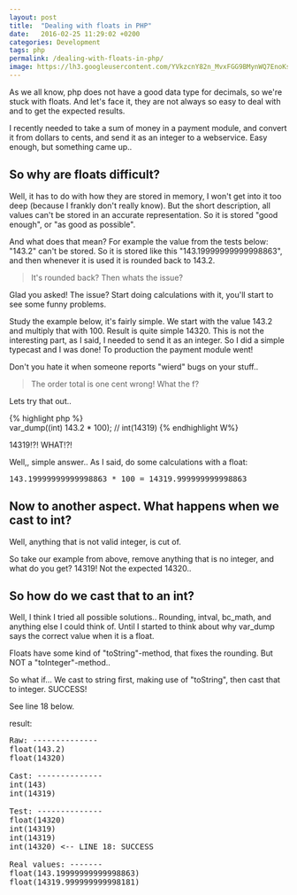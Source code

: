 ```yaml
---
layout: post
title:  "Dealing with floats in PHP"
date:   2016-02-25 11:29:02 +0200
categories: Development
tags: php
permalink: /dealing-with-floats-in-php/
image: https://lh3.googleusercontent.com/YVkzcnY82n_MvxFGG9BMynWQ7EnoKsSEiTpfTyDdcrJyiDkY6NRvKaHlGtJB-1VgBB9g6PiXYyB45lzPrETEA90yCWyfHZOKGaQ0XiTG6dPS9oET5vq8ojDxbUYESYdtIAc5fLq42A
---
```


As we all know, php does not have a good data type for decimals, so we're stuck with floats. And let's face it, they are not always so easy to deal with and to get the expected results.

I recently needed to take a sum of money in a payment module, and convert it from dollars to cents, and send it as an integer to a webservice. Easy enough, but something came up..

## So why are floats difficult?
Well, it has to do with how they are stored in memory, I won't get into it too deep (because I frankly don't really know). But the short description, all values can't be stored in an accurate representation. So it is stored "good enough", or "as good as possible".

And what does that mean? For example the value from the tests below: "143.2" can't be stored. So it is stored like this "143.19999999999998863", and then whenever it is used it is rounded back to 143.2.
> It's rounded back? Then whats the issue?

Glad you asked! The issue? Start doing calculations with it, you'll start to see some funny problems.

Study the example below, it's fairly simple. We start with the value 143.2 and multiply that with 100. Result is quite simple 14320. This is not the interesting part, as I said, I needed to send it as an integer. So I did a simple typecast and I was done! To production the payment module went!

Don't you hate it when someone reports "wierd" bugs on your stuff..
> The order total is one cent wrong! What the f?

Lets try that out..

{% highlight php %}  
var_dump((int) 143.2 * 100);
// int(14319)
{% endhighlight W%}  

14319!?! WHAT!?!

Well,, simple answer.. As I said, do some calculations with a float:
<pre>143.19999999999998863 * 100 = 14319.999999999998863</pre>

## Now to another aspect. What happens when we cast to int?
Well, anything that is not valid integer, is cut of.

So take our example from above, remove anything that is no integer, and what do you get? 14319! Not the expected 14320..

## So how do we cast that to an int?
Well, I think I tried all possible solutions.. Rounding, intval, bc_math, and anything else I could think of. Until I started to think about why var_dump says the correct value when it is a float.

Floats have some kind of "toString"-method, that fixes the rounding. But NOT a "toInteger"-method..

So what if... We cast to string first, making use of "toString", then cast that to integer. SUCCESS!

See line 18 below.

<script src="https://gist.github.com/AndreKlang/f20c55abbc22e2bc7c2c.js"></script>

result:

<pre>
Raw: --------------
float(143.2)
float(14320)

Cast: --------------
int(143)
int(14319)

Test: --------------
float(14320)
int(14319)
int(14319)
int(14320) <-- LINE 18: SUCCESS

Real values: -------
float(143.19999999999998863)
float(14319.999999999998181)

</pre>
